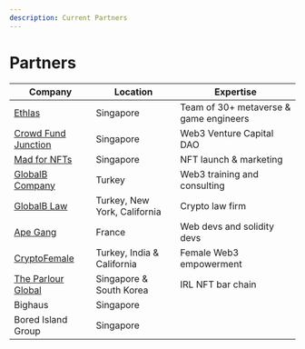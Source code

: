 ```yaml
---
description: Current Partners
---
```


# Partners

| Company                                                   | Location                     | Expertise                              |
| --------------------------------------------------------- | ---------------------------- | -------------------------------------- |
| [Ethlas](https://ethlas.com/)                             | Singapore                    | Team of 30+ metaverse & game engineers |
| [Crowd Fund Junction](https://www.crowdfundjunction.com/) | Singapore                    | Web3 Venture Capital DAO               |
| [Mad for NFTs](https://madfornfts.com/)                   | Singapore                    | NFT launch & marketing                 |
| [GlobalB Company](https://globalb.com.tr/)                | Turkey                       | Web3 training and consulting           |
| [GlobalB Law](https://www.globalblaw.com/)                | Turkey, New York, California | Crypto law firm                        |
| [Ape Gang](https://apegang.art/#loaded)                   | France                       | Web devs and solidity devs             |
| [CryptoFemale](https://www.cryptofemale.org/)             | Turkey, India & California   | Female Web3 empowerment                |
| [The Parlour Global](https://qrco.de/bbJXLk)              | Singapore & South Korea      | IRL NFT bar chain                      |
| Bighaus                                                   | Singapore                    |                                        |
| Bored Island Group                                        | Singapore                    |                                        |
